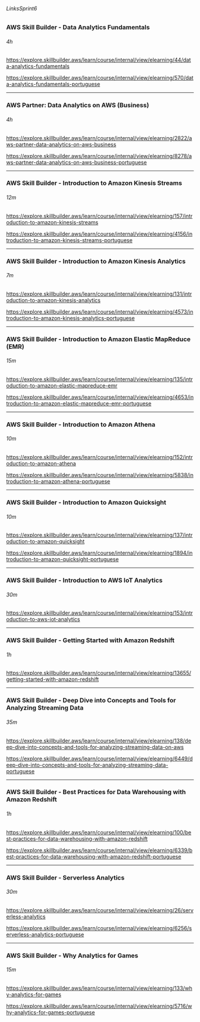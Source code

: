 ###### LinksSprint6

### AWS Skill Builder - Data Analytics Fundamentals 

###### 4h

<a href="https://explore.skillbuilder.aws/learn/course/internal/view/elearning/44/data-analytics-fundamentals" target="_blank" rel="noopener noreferrer">https://explore.skillbuilder.aws/learn/course/internal/view/elearning/44/data-analytics-fundamentals</a>

<a href="https://explore.skillbuilder.aws/learn/course/internal/view/elearning/570/data-analytics-fundamentals-portuguese" target="_blank" rel="noopener noreferrer">https://explore.skillbuilder.aws/learn/course/internal/view/elearning/570/data-analytics-fundamentals-portuguese</a>

------

### AWS Partner: Data Analytics on AWS (Business)

###### 4h

<a href="https://explore.skillbuilder.aws/learn/course/internal/view/elearning/2822/aws-partner-data-analytics-on-aws-business" target="_blank" rel="noopener noreferrer">https://explore.skillbuilder.aws/learn/course/internal/view/elearning/2822/aws-partner-data-analytics-on-aws-business</a>

<a href="https://explore.skillbuilder.aws/learn/course/internal/view/elearning/8278/aws-partner-data-analytics-on-aws-business-portuguese" target="_blank" rel="noopener noreferrer">https://explore.skillbuilder.aws/learn/course/internal/view/elearning/8278/aws-partner-data-analytics-on-aws-business-portuguese</a>

------

### AWS Skill Builder - Introduction to Amazon Kinesis Streams

###### 12m

<a href="https://explore.skillbuilder.aws/learn/course/internal/view/elearning/157/introduction-to-amazon-kinesis-streams" target="_blank" rel="noopener noreferrer">https://explore.skillbuilder.aws/learn/course/internal/view/elearning/157/introduction-to-amazon-kinesis-streams</a>

<a href="https://explore.skillbuilder.aws/learn/course/internal/view/elearning/4156/introduction-to-amazon-kinesis-streams-portuguese" target="_blank" rel="noopener noreferrer">https://explore.skillbuilder.aws/learn/course/internal/view/elearning/4156/introduction-to-amazon-kinesis-streams-portuguese</a>

------

### AWS Skill Builder - Introduction to Amazon Kinesis Analytics

###### 7m

<a href="https://explore.skillbuilder.aws/learn/course/internal/view/elearning/131/introduction-to-amazon-kinesis-analytics" target="_blank" rel="noopener noreferrer">https://explore.skillbuilder.aws/learn/course/internal/view/elearning/131/introduction-to-amazon-kinesis-analytics</a>

<a href="https://explore.skillbuilder.aws/learn/course/internal/view/elearning/4573/introduction-to-amazon-kinesis-analytics-portuguese" target="_blank" rel="noopener noreferrer">https://explore.skillbuilder.aws/learn/course/internal/view/elearning/4573/introduction-to-amazon-kinesis-analytics-portuguese</a>

------

### AWS Skill Builder - Introduction to Amazon Elastic MapReduce (EMR)

###### 15m

<a href="https://explore.skillbuilder.aws/learn/course/internal/view/elearning/135/introduction-to-amazon-elastic-mapreduce-emr" target="_blank" rel="noopener noreferrer">https://explore.skillbuilder.aws/learn/course/internal/view/elearning/135/introduction-to-amazon-elastic-mapreduce-emr</a>

<a href="https://explore.skillbuilder.aws/learn/course/internal/view/elearning/4653/introduction-to-amazon-elastic-mapreduce-emr-portuguese" target="_blank" rel="noopener noreferrer">https://explore.skillbuilder.aws/learn/course/internal/view/elearning/4653/introduction-to-amazon-elastic-mapreduce-emr-portuguese</a>

------

### AWS Skill Builder - Introduction to Amazon Athena

###### 10m

<a href="https://explore.skillbuilder.aws/learn/course/internal/view/elearning/152/introduction-to-amazon-athena" target="_blank" rel="noopener noreferrer">https://explore.skillbuilder.aws/learn/course/internal/view/elearning/152/introduction-to-amazon-athena</a>

<a href="https://explore.skillbuilder.aws/learn/course/internal/view/elearning/5838/introduction-to-amazon-athena-portuguese" target="_blank" rel="noopener noreferrer">https://explore.skillbuilder.aws/learn/course/internal/view/elearning/5838/introduction-to-amazon-athena-portuguese</a>

------

### AWS Skill Builder - Introduction to Amazon Quicksight

###### 10m

<a href="https://explore.skillbuilder.aws/learn/course/internal/view/elearning/137/introduction-to-amazon-quicksight" target="_blank" rel="noopener noreferrer">https://explore.skillbuilder.aws/learn/course/internal/view/elearning/137/introduction-to-amazon-quicksight</a>

<a href="https://explore.skillbuilder.aws/learn/course/internal/view/elearning/1894/introduction-to-amazon-quicksight-portuguese" target="_blank" rel="noopener noreferrer">https://explore.skillbuilder.aws/learn/course/internal/view/elearning/1894/introduction-to-amazon-quicksight-portuguese</a>

------

### AWS Skill Builder - Introduction to AWS IoT Analytics

###### 30m

<a href="https://explore.skillbuilder.aws/learn/course/internal/view/elearning/153/introduction-to-aws-iot-analytics" target="_blank" rel="noopener noreferrer">https://explore.skillbuilder.aws/learn/course/internal/view/elearning/153/introduction-to-aws-iot-analytics</a>

------

### AWS Skill Builder - Getting Started with Amazon Redshift

###### 1h

<a href="https://explore.skillbuilder.aws/learn/course/internal/view/elearning/13655/getting-started-with-amazon-redshift" target="_blank" rel="noopener noreferrer">https://explore.skillbuilder.aws/learn/course/internal/view/elearning/13655/getting-started-with-amazon-redshift</a>

------

### AWS Skill Builder - Deep Dive into Concepts and Tools for Analyzing Streaming Data

###### 35m

<a href="https://explore.skillbuilder.aws/learn/course/internal/view/elearning/138/deep-dive-into-concepts-and-tools-for-analyzing-streaming-data-on-aws" target="_blank" rel="noopener noreferrer">https://explore.skillbuilder.aws/learn/course/internal/view/elearning/138/deep-dive-into-concepts-and-tools-for-analyzing-streaming-data-on-aws</a>

<a href="https://explore.skillbuilder.aws/learn/course/internal/view/elearning/6449/deep-dive-into-concepts-and-tools-for-analyzing-streaming-data-portuguese" target="_blank" rel="noopener noreferrer">https://explore.skillbuilder.aws/learn/course/internal/view/elearning/6449/deep-dive-into-concepts-and-tools-for-analyzing-streaming-data-portuguese</a>

------

### AWS Skill Builder - Best Practices for Data Warehousing with Amazon Redshift

###### 1h

<a href="https://explore.skillbuilder.aws/learn/course/internal/view/elearning/100/best-practices-for-data-warehousing-with-amazon-redshift" target="_blank" rel="noopener noreferrer">https://explore.skillbuilder.aws/learn/course/internal/view/elearning/100/best-practices-for-data-warehousing-with-amazon-redshift</a>

<a href="https://explore.skillbuilder.aws/learn/course/internal/view/elearning/6339/best-practices-for-data-warehousing-with-amazon-redshift-portuguese" target="_blank" rel="noopener noreferrer">https://explore.skillbuilder.aws/learn/course/internal/view/elearning/6339/best-practices-for-data-warehousing-with-amazon-redshift-portuguese</a>

------

### AWS Skill Builder - Serverless Analytics

###### 30m

<a href="https://explore.skillbuilder.aws/learn/course/internal/view/elearning/26/serverless-analytics" target="_blank" rel="noopener noreferrer">https://explore.skillbuilder.aws/learn/course/internal/view/elearning/26/serverless-analytics</a>

<a href="https://explore.skillbuilder.aws/learn/course/internal/view/elearning/6256/serverless-analytics-portuguese" target="_blank" rel="noopener noreferrer">https://explore.skillbuilder.aws/learn/course/internal/view/elearning/6256/serverless-analytics-portuguese</a>

------

### AWS Skill Builder - Why Analytics for Games

###### 15m

<a href="https://explore.skillbuilder.aws/learn/course/internal/view/elearning/133/why-analytics-for-games" target="_blank" rel="noopener noreferrer">https://explore.skillbuilder.aws/learn/course/internal/view/elearning/133/why-analytics-for-games</a>

<a href="https://explore.skillbuilder.aws/learn/course/internal/view/elearning/5716/why-analytics-for-games-portuguese" target="_blank" rel="noopener noreferrer">https://explore.skillbuilder.aws/learn/course/internal/view/elearning/5716/why-analytics-for-games-portuguese</a>
